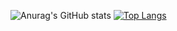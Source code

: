 <!--[![Anurag's GitHub stats](https://github-readme-stats.vercel.app/api?username=ryanm2711?theme=github_dark)](https://github.com/anuraghazra/github-readme-stats)-->
![Anurag's GitHub stats](https://github-readme-stats.vercel.app/api?username=ryanm2711&show_icons=true&theme=github_dark)
[![Top Langs](https://github-readme-stats.vercel.app/api/top-langs/?username=ryanm2711&layout=compact&theme=github_dark)](https://github.com/anuraghazra/github-readme-stats)

<!--
**ryanm2711/ryanm2711** is a ✨ _special_ ✨ repository because its `README.md` (this file) appears on your GitHub profile.

Here are some ideas to get you started:

- 🔭 I’m currently working on ...
- 🌱 I’m currently learning ...
- 👯 I’m looking to collaborate on ...
- 🤔 I’m looking for help with ...
- 💬 Ask me about ...
- 📫 How to reach me: ...
- 😄 Pronouns: ...
- ⚡ Fun fact: ...
-->
